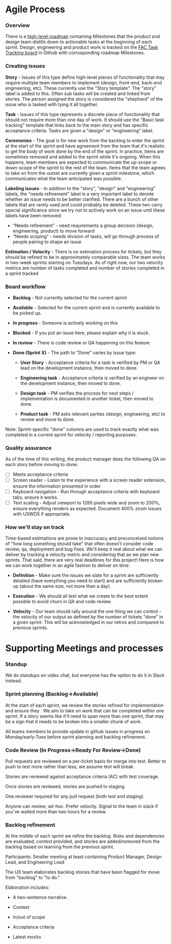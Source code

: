 Agile Process
===================

### Overview

There is a [high-level roadmap](https://github.com/GSA-TTS/FAC/blob/main/docs/product/roadmap.md) containing Milestones that the product and design team distills down to actionable tasks at the beginning of each sprint. Design, engineering and product work is tracked on the [FAC Task Tracking board](https://github.com/GSA-TTS/FAC/projects/1) in Github with corrosponding roadmap Milestones. 

### Creating issues
 
**Story** - Issues of this type define high-level pieces of functionality that may require multiple team members to implement (design, front-end, back-end engineering, etc). These currently use the "Story template". The "story" label is added to this. Often sub tasks will be created and linked from stories. The person assigned the story is considered the "shepherd" of the issue who is tasked with tying it all together.
 
**Task** - Issues of this type represents a discrete piece of functionality that should not require more than one day of work. It should use the "Basic task tracking" template that links back to the main story and has specific acceptance criteria. Tasks are given a "design" or "engineering" label.
 
**Ceremonies** - The goal is for new work from the backlog to enter the sprint at the start of the sprint and have agreement from the team that it's realistic to get the body of work done by the end of the sprint. In practice, items are sometimes removed and added to the sprint while it's ongoing. When this happens, team members are expected to communicate the up-scope or down-scope of the sprint to the rest of the team. Items that the team agrees to take on from the outset are currently given a sprint milestone, which communicates what the team anticipated was possible.
 
**Labeling issues** - In addition to the "story", "design" and "engineering" labels, the "needs refinement" label is a very important label to denote whether an issue needs to be better clarified. There are a bunch of other labels that are rarely used and could probably be deleted. These two carry special significance since we try not to actively work on an issue until these labels have been removed: 

* “Needs refinement” - need requirements a group decision (design, engineering, product) to move forward
* “Needs scoping” - needs division of tasks, will go through process of people pairing to shape an issue

 
**Estimation / Velocity** - There is no estimation process for tickets, but they should be refined to be in approximately comparable sizes. The team works in two-week sprints starting on Tuesdays. As of right now, our two velocity metrics are number of tasks completed and number of stories completed in a sprint tracked

### Board workflow

- **Backlog** - Not currently selected for the current sprint

- **Available** - Selected for the current sprint and is currently available to be picked up.

- **In progress** - Someone is actively working on this

- **Blocked** - If you put an issue here, please explain why it is stuck.

- **In review** - There is code review or QA happening on this feature

- **Done (Sprint X)** - The path to "Done" varies by issue type:

    - **User Story** - Acceptance criteria for a task is verified by PM or QA lead on the development instance, then moved to done. 

    - **Engineering task** - Acceptance criteria is verified by an engineer on the development instance, then moved to done. 

    - **Design task** - PM verifies the process for next steps / implementation is documented in another ticket, then moved to done. 

    - **Product task** - PM asks relevant parties (design, engineering, etc) to review and move to done.  

Note: Sprint-specific "done" columns are used to track exactly what was completed in a current sprint for velocity / reporting purposes.

### Quality assurance

As of the time of this writing, the product manager does the following QA on each story before moving to done: 

- [ ] Meets acceptance criteria
- [ ] Screen reader - Listen to the experience with a screen reader extension, ensure the information presented in order
- [ ] Keyboard navigation - Run through acceptance criteria with keyboard tabs, ensure it works. 
- [ ] Text scaling - Adjust viewport to 1280 pixels wide and zoom to 200%, ensure everything renders as expected. Document 400% zoom issues with USWDS if appropriate. 

### How we'll stay on track

Time-based estimations are prone to inaccuracy and preconceived notions of "how long something should take" that often doesn't consider code review, qa, deployment and bug fixes. We'll keep it real about what we can deliver by tracking a velocity metric and considering that as we plan new sprints. That said, there are very real deadlines for this project! Here is how we can work together in an agile fashion to deliver on time:

-   **Definition** - Make sure the issues we slate for a sprint are sufficiently detailed (have everything you need to start) and are sufficiently broken up (about the same size, not more than a day).

-   **Execution** - We should all test what we create to the best extent possible to avoid churn in QA and code review.

-   **Velocity** - Our team should rally around the one thing we can control - the velocity of our output as defined by the number of tickets "done" in a given sprint. This will be acknowledged in our retros and compared to previous sprints.

# Supporting Meetings and processes

### Standup
We do standups on video chat, but everyone has the option to do it in Slack instead. 

### Sprint planning (Backlog->Available)

At the start of each sprint, we review the stories refined for implementation and ensure they . We aim to take on work that can be completed within one sprint. If a story seems like it'll need to span more than one sprint, that may be a sign that it needs to be broken into a smaller chunk of work. 

All teams members to provide update in github issues in progress on Monday/early-Tues before sprint planning and backlog refinement. 

### Code Review (In Progress->Ready For Review->Done)

Pull requests are reviewed on a per-ticket basis for merge into test. Better to push to test more rather than less; we assume test will break.

Stories are reviewed against acceptance criteria (AC) with test coverage.

Once stories are reviewed, stories are pushed to staging.

One reviewer required for any pull request (both test and staging).

Anyone can review; ad-hoc. Prefer velocity. Signal to the team in slack if you've waited more than two hours for a review.

### Backlog refinement

At the middle of each sprint we refine the backlog. Risks and dependencies are evaluated, context provided, and stories are added/removed from the backlog based on learning from the previous sprint.

Participants: Smaller meeting at least containing Product Manager, Design Lead, and Engineering Lead

The UX team elaborates backlog stories that have been flagged for move from "backlog" to "to do."

Elaboration includes:

-   A two-sentence narrative.

-   Context

-   In/out of scope

-   Acceptance criteria

-   Latest mocks